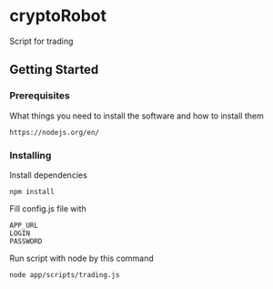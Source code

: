 # cryptoRobot

Script for trading

## Getting Started


### Prerequisites

What things you need to install the software and how to install them

```
https://nodejs.org/en/
```

### Installing

Install dependencies

```
npm install
```

Fill config.js file with

```
APP_URL
LOGIN
PASSWORD
```

Run script with node by this command

```
node app/scripts/trading.js
```
